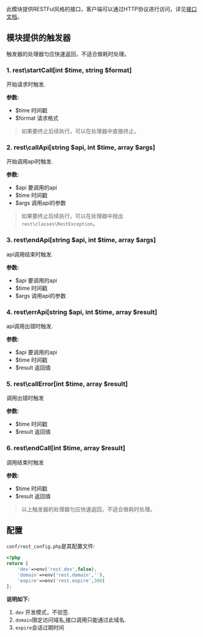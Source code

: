 此模块提供RESTFul风格的接口，客户端可以通过HTTP协议进行访问，详见[接口文档](#rest/doc)。


## 模块提供的触发器
触发器的处理器匀应快速返回，不适合做耗时处理。

### 1. rest\startCall[int $time, string $format]
开始请求时触发.

__参数:__

* $time 时间戳 
* $format 请求格式

> 如果要终止后续执行，可以在处理器中直接终止。

### 2. rest\callApi[string $api, int $time, array $args]
开始调用api时触发.

__参数:__

* $api 要调用的api
* $time 时间戳
* $args 调用api的参数

> 如果要终止后续执行，可以在处理器中抛出`rest\classes\RestException`。

### 3. rest\endApi[string $api, int $time, array $args]
api调用结束时触发.

__参数:__

* $api 要调用的api
* $time 时间戳
* $args 调用api的参数

### 4. rest\errApi[string $api, int $time, array $result]
api调用出错时触发.

__参数:__

* $api 要调用的api
* $time 时间戳
* $result 返回值

### 5. rest\callError[int $time, array $result]
调用出错时触发

__参数:__

* $time 时间戳
* $result 返回值

### 6. rest\endCall[int $time, array $result]
调用结束时触发

__参数:__

* $time 时间戳
* $result 返回值

> 以上触发器的处理器匀应快速返回，不适合做耗时处理。

## 配置

`conf/rest_config.php`是其配置文件:

```php
<?php
return [
	'dev'=>env('rest.dev',false),
	'domain'=>env('rest.domain',''),
	'expire'=>env('rest.expire',300)
];
```
**说明如下:**

1. `dev` 开发模式，不验签.
2. `domain`限定访问域名,接口调用只能通过此域名.
3. `expire`会话过期时间